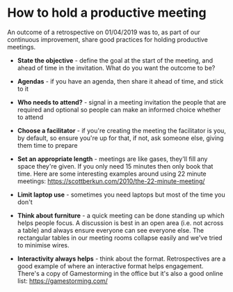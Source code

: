 # How to hold a productive meeting

An outcome of a retrospective on 01/04/2019 was to, as part of our continuous improvement, share good practices for holding productive meetings.

- **State the objective** - define the goal at the start of the meeting, and ahead of time in the invitation. What do you want the outcome to be?

- **Agendas** - if you have an agenda, then share it ahead of time, and stick to it

- **Who needs to attend?** - signal in a meeting invitation the people that are required and optional so people can make an informed choice whether to attend

- **Choose a facilitator** - if you're creating the meeting the facilitator is you, by default, so ensure you're up for that, if not, ask someone else, giving them time to prepare

- **Set an appropriate length** - meetings are like gases, they'll fill any space they're given. If you only need 15 minutes then only book that time. Here are some interesting examples around using 22 minute meetings: https://scottberkun.com/2010/the-22-minute-meeting/

- **Limit laptop use** - sometimes you need laptops but most of the time you don't

- **Think about furniture** - a quick meeting can be done standing up which helps people focus. A discussion is best in an open area (i.e. not across a table) and always ensure everyone can see everyone else. The rectangular tables in our meeting rooms collapse easily and we've tried to minimise wires.

- **Interactivity always helps** - think about the format. Retrospectives are a good example of where an interactive format helps engagement. There's a copy of Gamestorming in the office but it's also a good online list: https://gamestorming.com/
